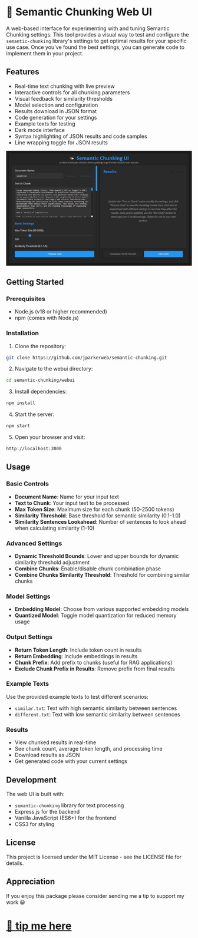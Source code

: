 # 🍱 Semantic Chunking Web UI

A web-based interface for experimenting with and tuning Semantic Chunking settings. This tool provides a visual way to test and configure the `semantic-chunking` library's settings to get optimal results for your specific use case. Once you've found the best settings, you can generate code to implement them in your project.

## Features

- Real-time text chunking with live preview
- Interactive controls for all chunking parameters
- Visual feedback for similarity thresholds
- Model selection and configuration
- Results download in JSON format
- Code generation for your settings
- Example texts for testing
- Dark mode interface
- Syntax highlighting of JSON results and code samples
- Line wrapping toggle for JSON results

![semantic-chunking_web-ui](../img/semantic-chunking_web-ui.gif)

## Getting Started

### Prerequisites
- Node.js (v18 or higher recommended)
- npm (comes with Node.js)

### Installation

1. Clone the repository: 
```bash
git clone https://github.com/jparkerweb/semantic-chunking.git
```

2. Navigate to the webui directory:
```bash
cd semantic-chunking/webui
```

3. Install dependencies:
```bash
npm install
```

4. Start the server:
```bash
npm start
```

5. Open your browser and visit:
```bash
http://localhost:3000
```

## Usage

### Basic Controls

- **Document Name**: Name for your input text
- **Text to Chunk**: Your input text to be processed
- **Max Token Size**: Maximum size for each chunk (50-2500 tokens)
- **Similarity Threshold**: Base threshold for semantic similarity (0.1-1.0)
- **Similarity Sentences Lookahead**: Number of sentences to look ahead when calculating similarity (1-10)

### Advanced Settings

- **Dynamic Threshold Bounds**: Lower and upper bounds for dynamic similarity threshold adjustment
- **Combine Chunks**: Enable/disable chunk combination phase
- **Combine Chunks Similarity Threshold**: Threshold for combining similar chunks

### Model Settings

- **Embedding Model**: Choose from various supported embedding models
- **Quantized Model**: Toggle model quantization for reduced memory usage

### Output Settings

- **Return Token Length**: Include token count in results
- **Return Embedding**: Include embeddings in results
- **Chunk Prefix**: Add prefix to chunks (useful for RAG applications)
- **Exclude Chunk Prefix in Results**: Remove prefix from final results

### Example Texts

Use the provided example texts to test different scenarios:
- `similar.txt`: Text with high semantic similarity between sentences
- `different.txt`: Text with low semantic similarity between sentences

### Results

- View chunked results in real-time
- See chunk count, average token length, and processing time
- Download results as JSON
- Get generated code with your current settings

## Development

The web UI is built with:
- `semantic-chunking` library for text processing
- Express.js for the backend
- Vanilla JavaScript (ES6+) for the frontend
- CSS3 for styling

## License

This project is licensed under the MIT License - see the LICENSE file for details.

## Appreciation

If you enjoy this package please consider sending me a tip to support my work 😀
# [🍵 tip me here](https://ko-fi.com/jparkerweb)
